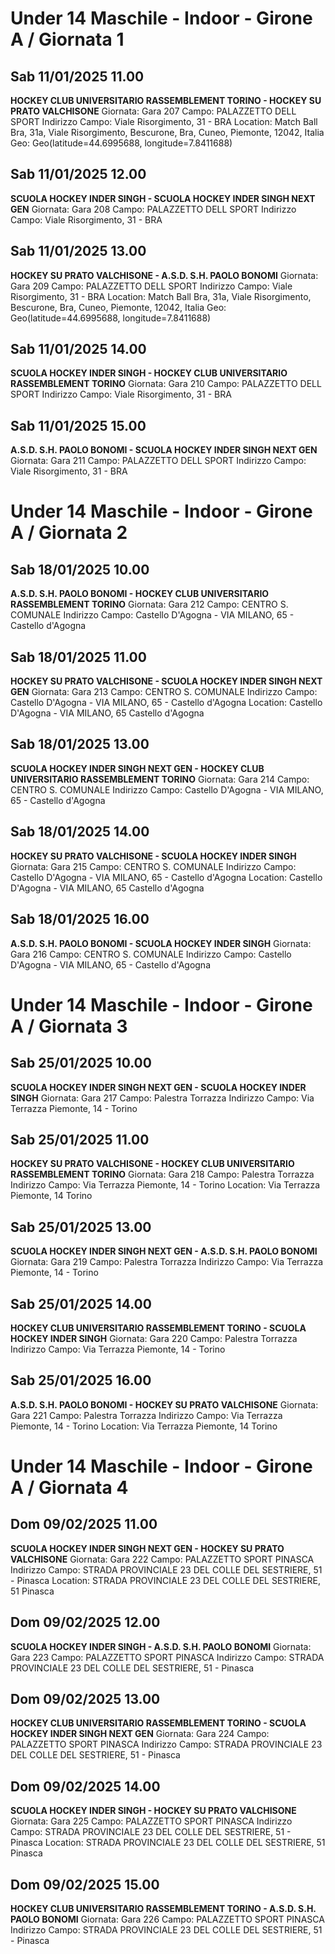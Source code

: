 # Under 14 Maschile - Indoor  - Girone A / Giornata 1
## Sab 11/01/2025 11.00
**HOCKEY CLUB UNIVERSITARIO RASSEMBLEMENT TORINO - HOCKEY SU PRATO VALCHISONE**
Giornata: Gara 207
Campo: PALAZZETTO DELL SPORT 
Indirizzo Campo:  Viale Risorgimento, 31 - BRA
Location: Match Ball Bra, 31a, Viale Risorgimento, Bescurone, Bra, Cuneo, Piemonte, 12042, Italia
Geo: Geo(latitude=44.6995688, longitude=7.8411688)


## Sab 11/01/2025 12.00
**SCUOLA HOCKEY INDER SINGH - SCUOLA HOCKEY INDER SINGH NEXT GEN**
Giornata: Gara 208
Campo: PALAZZETTO DELL SPORT 
Indirizzo Campo:  Viale Risorgimento, 31 - BRA


## Sab 11/01/2025 13.00
**HOCKEY SU PRATO VALCHISONE - A.S.D. S.H. PAOLO BONOMI**
Giornata: Gara 209
Campo: PALAZZETTO DELL SPORT 
Indirizzo Campo:  Viale Risorgimento, 31 - BRA
Location: Match Ball Bra, 31a, Viale Risorgimento, Bescurone, Bra, Cuneo, Piemonte, 12042, Italia
Geo: Geo(latitude=44.6995688, longitude=7.8411688)


## Sab 11/01/2025 14.00
**SCUOLA HOCKEY INDER SINGH - HOCKEY CLUB UNIVERSITARIO RASSEMBLEMENT TORINO**
Giornata: Gara 210
Campo: PALAZZETTO DELL SPORT 
Indirizzo Campo:  Viale Risorgimento, 31 - BRA


## Sab 11/01/2025 15.00
**A.S.D. S.H. PAOLO BONOMI - SCUOLA HOCKEY INDER SINGH NEXT GEN**
Giornata: Gara 211
Campo: PALAZZETTO DELL SPORT 
Indirizzo Campo:  Viale Risorgimento, 31 - BRA

# Under 14 Maschile - Indoor  - Girone A / Giornata 2
## Sab 18/01/2025 10.00
**A.S.D. S.H. PAOLO BONOMI - HOCKEY CLUB UNIVERSITARIO RASSEMBLEMENT TORINO**
Giornata: Gara 212
Campo: CENTRO S. COMUNALE 
Indirizzo Campo:  Castello D'Agogna - VIA MILANO, 65 - Castello d'Agogna


## Sab 18/01/2025 11.00
**HOCKEY SU PRATO VALCHISONE - SCUOLA HOCKEY INDER SINGH NEXT GEN**
Giornata: Gara 213
Campo: CENTRO S. COMUNALE 
Indirizzo Campo:  Castello D'Agogna - VIA MILANO, 65 - Castello d'Agogna
Location:  Castello D'Agogna - VIA MILANO, 65 Castello d'Agogna


## Sab 18/01/2025 13.00
**SCUOLA HOCKEY INDER SINGH NEXT GEN - HOCKEY CLUB UNIVERSITARIO RASSEMBLEMENT TORINO**
Giornata: Gara 214
Campo: CENTRO S. COMUNALE 
Indirizzo Campo:  Castello D'Agogna - VIA MILANO, 65 - Castello d'Agogna


## Sab 18/01/2025 14.00
**HOCKEY SU PRATO VALCHISONE - SCUOLA HOCKEY INDER SINGH**
Giornata: Gara 215
Campo: CENTRO S. COMUNALE 
Indirizzo Campo:  Castello D'Agogna - VIA MILANO, 65 - Castello d'Agogna
Location:  Castello D'Agogna - VIA MILANO, 65 Castello d'Agogna


## Sab 18/01/2025 16.00
**A.S.D. S.H. PAOLO BONOMI - SCUOLA HOCKEY INDER SINGH**
Giornata: Gara 216
Campo: CENTRO S. COMUNALE 
Indirizzo Campo:  Castello D'Agogna - VIA MILANO, 65 - Castello d'Agogna

# Under 14 Maschile - Indoor  - Girone A / Giornata 3
## Sab 25/01/2025 10.00
**SCUOLA HOCKEY INDER SINGH NEXT GEN - SCUOLA HOCKEY INDER SINGH**
Giornata: Gara 217
Campo: Palestra Torrazza 
Indirizzo Campo:  Via Terrazza Piemonte, 14 - Torino


## Sab 25/01/2025 11.00
**HOCKEY SU PRATO VALCHISONE - HOCKEY CLUB UNIVERSITARIO RASSEMBLEMENT TORINO**
Giornata: Gara 218
Campo: Palestra Torrazza 
Indirizzo Campo:  Via Terrazza Piemonte, 14 - Torino
Location:  Via Terrazza Piemonte, 14 Torino


## Sab 25/01/2025 13.00
**SCUOLA HOCKEY INDER SINGH NEXT GEN - A.S.D. S.H. PAOLO BONOMI**
Giornata: Gara 219
Campo: Palestra Torrazza 
Indirizzo Campo:  Via Terrazza Piemonte, 14 - Torino


## Sab 25/01/2025 14.00
**HOCKEY CLUB UNIVERSITARIO RASSEMBLEMENT TORINO - SCUOLA HOCKEY INDER SINGH**
Giornata: Gara 220
Campo: Palestra Torrazza 
Indirizzo Campo:  Via Terrazza Piemonte, 14 - Torino


## Sab 25/01/2025 16.00
**A.S.D. S.H. PAOLO BONOMI - HOCKEY SU PRATO VALCHISONE**
Giornata: Gara 221
Campo: Palestra Torrazza 
Indirizzo Campo:  Via Terrazza Piemonte, 14 - Torino
Location:  Via Terrazza Piemonte, 14 Torino

# Under 14 Maschile - Indoor  - Girone A / Giornata 4
## Dom 09/02/2025 11.00
**SCUOLA HOCKEY INDER SINGH NEXT GEN - HOCKEY SU PRATO VALCHISONE**
Giornata: Gara 222
Campo: PALAZZETTO SPORT PINASCA 
Indirizzo Campo:  STRADA PROVINCIALE 23 DEL COLLE DEL SESTRIERE, 51 - Pinasca
Location:  STRADA PROVINCIALE 23 DEL COLLE DEL SESTRIERE, 51 Pinasca


## Dom 09/02/2025 12.00
**SCUOLA HOCKEY INDER SINGH - A.S.D. S.H. PAOLO BONOMI**
Giornata: Gara 223
Campo: PALAZZETTO SPORT PINASCA 
Indirizzo Campo:  STRADA PROVINCIALE 23 DEL COLLE DEL SESTRIERE, 51 - Pinasca


## Dom 09/02/2025 13.00
**HOCKEY CLUB UNIVERSITARIO RASSEMBLEMENT TORINO - SCUOLA HOCKEY INDER SINGH NEXT GEN**
Giornata: Gara 224
Campo: PALAZZETTO SPORT PINASCA 
Indirizzo Campo:  STRADA PROVINCIALE 23 DEL COLLE DEL SESTRIERE, 51 - Pinasca


## Dom 09/02/2025 14.00
**SCUOLA HOCKEY INDER SINGH - HOCKEY SU PRATO VALCHISONE**
Giornata: Gara 225
Campo: PALAZZETTO SPORT PINASCA 
Indirizzo Campo:  STRADA PROVINCIALE 23 DEL COLLE DEL SESTRIERE, 51 - Pinasca
Location:  STRADA PROVINCIALE 23 DEL COLLE DEL SESTRIERE, 51 Pinasca


## Dom 09/02/2025 15.00
**HOCKEY CLUB UNIVERSITARIO RASSEMBLEMENT TORINO - A.S.D. S.H. PAOLO BONOMI**
Giornata: Gara 226
Campo: PALAZZETTO SPORT PINASCA 
Indirizzo Campo:  STRADA PROVINCIALE 23 DEL COLLE DEL SESTRIERE, 51 - Pinasca

